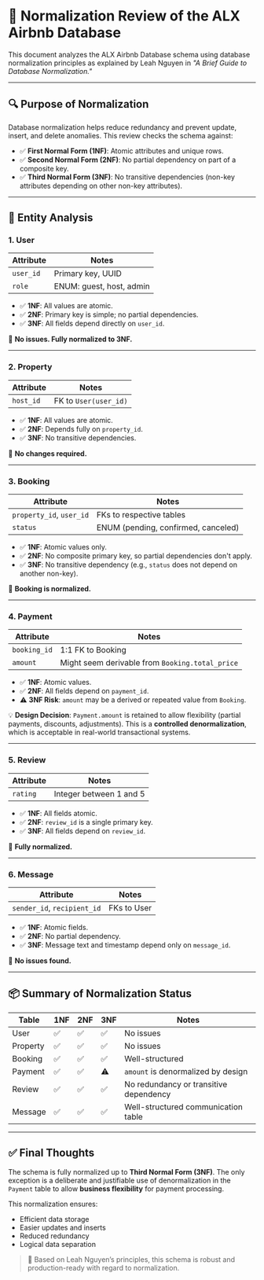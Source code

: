 # 🧼 Normalization Review of the ALX Airbnb Database

This document analyzes the ALX Airbnb Database schema using database normalization principles as explained by Leah Nguyen in _"A Brief Guide to Database Normalization."_

---

## 🔍 Purpose of Normalization

Database normalization helps reduce redundancy and prevent update, insert, and delete anomalies. This review checks the schema against:

- ✅ **First Normal Form (1NF)**: Atomic attributes and unique rows.
- ✅ **Second Normal Form (2NF)**: No partial dependency on part of a composite key.
- ✅ **Third Normal Form (3NF)**: No transitive dependencies (non-key attributes depending on other non-key attributes).

---

## 🧩 Entity Analysis

### 1. **User**

| Attribute | Notes                    |
| --------- | ------------------------ |
| `user_id` | Primary key, UUID        |
| `role`    | ENUM: guest, host, admin |

- ✅ **1NF**: All values are atomic.
- ✅ **2NF**: Primary key is simple; no partial dependencies.
- ✅ **3NF**: All fields depend directly on `user_id`.

🔎 **No issues. Fully normalized to 3NF.**

---

### 2. **Property**

| Attribute | Notes                 |
| --------- | --------------------- |
| `host_id` | FK to `User(user_id)` |

- ✅ **1NF**: All values are atomic.
- ✅ **2NF**: Depends fully on `property_id`.
- ✅ **3NF**: No transitive dependencies.

🔎 **No changes required.**

---

### 3. **Booking**

| Attribute                | Notes                               |
| ------------------------ | ----------------------------------- |
| `property_id`, `user_id` | FKs to respective tables            |
| `status`                 | ENUM (pending, confirmed, canceled) |

- ✅ **1NF**: Atomic values only.
- ✅ **2NF**: No composite primary key, so partial dependencies don't apply.
- ✅ **3NF**: No transitive dependency (e.g., `status` does not depend on another non-key).

🔎 **Booking is normalized.**

---

### 4. **Payment**

| Attribute    | Notes                                           |
| ------------ | ----------------------------------------------- |
| `booking_id` | 1:1 FK to Booking                               |
| `amount`     | Might seem derivable from `Booking.total_price` |

- ✅ **1NF**: Atomic values.
- ✅ **2NF**: All fields depend on `payment_id`.
- ⚠️ **3NF Risk**: `amount` may be a derived or repeated value from `Booking`.

💡 **Design Decision**: `Payment.amount` is retained to allow flexibility (partial payments, discounts, adjustments). This is a **controlled denormalization**, which is acceptable in real-world transactional systems.

---

### 5. **Review**

| Attribute | Notes                   |
| --------- | ----------------------- |
| `rating`  | Integer between 1 and 5 |

- ✅ **1NF**: All fields atomic.
- ✅ **2NF**: `review_id` is a single primary key.
- ✅ **3NF**: All fields depend on `review_id`.

🔎 **Fully normalized.**

---

### 6. **Message**

| Attribute                   | Notes       |
| --------------------------- | ----------- |
| `sender_id`, `recipient_id` | FKs to User |

- ✅ **1NF**: Atomic fields.
- ✅ **2NF**: No partial dependency.
- ✅ **3NF**: Message text and timestamp depend only on `message_id`.

🔎 **No issues found.**

---

## 📦 Summary of Normalization Status

| Table    | 1NF | 2NF | 3NF | Notes                                  |
| -------- | --- | --- | --- | -------------------------------------- |
| User     | ✅  | ✅  | ✅  | No issues                              |
| Property | ✅  | ✅  | ✅  | No issues                              |
| Booking  | ✅  | ✅  | ✅  | Well-structured                        |
| Payment  | ✅  | ✅  | ⚠️  | `amount` is denormalized by design     |
| Review   | ✅  | ✅  | ✅  | No redundancy or transitive dependency |
| Message  | ✅  | ✅  | ✅  | Well-structured communication table    |

---

## ✅ Final Thoughts

The schema is fully normalized up to **Third Normal Form (3NF)**. The only exception is a deliberate and justifiable use of denormalization in the `Payment` table to allow **business flexibility** for payment processing.

This normalization ensures:

- Efficient data storage
- Easier updates and inserts
- Reduced redundancy
- Logical data separation

> 🧠 Based on Leah Nguyen’s principles, this schema is robust and production-ready with regard to normalization.
